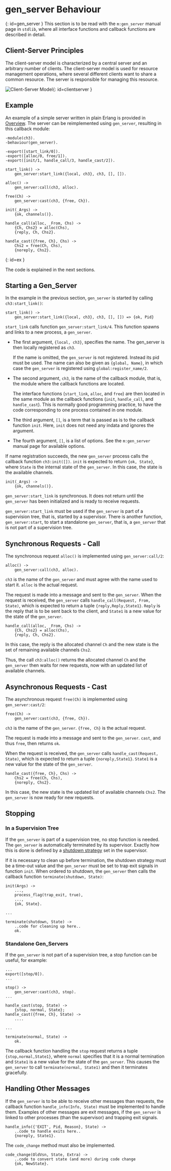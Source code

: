 # gen_server Behaviour

[](){: id=gen_server }
This section is to be read with the `m:gen_server` manual page in `stdlib`, where all interface functions and callback functions are described in detail.

## Client-Server Principles

The client-server model is characterized by a central server and an arbitrary number of clients. The client-server model is used for resource management operations, where several different clients want to share a common resource. The server is responsible for managing this resource.

![Client-Server Model](assets/clientserver.gif "Client-Server Model"){: id=clientserver }

## Example

An example of a simple server written in plain Erlang is provided in [Overview](design_principles.md#ch1). The server can be reimplemented using `gen_server`, resulting in this callback module:

```text
-module(ch3).
-behaviour(gen_server).

-export([start_link/0]).
-export([alloc/0, free/1]).
-export([init/1, handle_call/3, handle_cast/2]).

start_link() ->
    gen_server:start_link({local, ch3}, ch3, [], []).

alloc() ->
    gen_server:call(ch3, alloc).

free(Ch) ->
    gen_server:cast(ch3, {free, Ch}).

init(_Args) ->
    {ok, channels()}.

handle_call(alloc, _From, Chs) ->
    {Ch, Chs2} = alloc(Chs),
    {reply, Ch, Chs2}.

handle_cast({free, Ch}, Chs) ->
    Chs2 = free(Ch, Chs),
    {noreply, Chs2}.
```
{: id=ex }

The code is explained in the next sections.

## Starting a Gen_Server

In the example in the previous section, `gen_server` is started by calling `ch3:start_link()`:

```text
start_link() ->
    gen_server:start_link({local, ch3}, ch3, [], []) => {ok, Pid}
```

`start_link` calls function `gen_server:start_link/4`. This function spawns and links to a new process, a `gen_server`.

* The first argument, `{local, ch3}`, specifies the name. The gen_server is then locally registered as `ch3`.

  If the name is omitted, the `gen_server` is not registered. Instead its pid must be used. The name can also be given as `{global, Name}`, in which case the `gen_server` is registered using `global:register_name/2`.
* The second argument, `ch3`, is the name of the callback module, that is, the module where the callback functions are located.

  The interface functions (`start_link`, `alloc`, and `free`) are then located in the same module as the callback functions (`init`, `handle_call`, and `handle_cast`). This is normally good programming practice, to have the code corresponding to one process contained in one module.
* The third argument, `[]`, is a term that is passed as is to the callback function `init`. Here, `init` does not need any indata and ignores the argument.
* The fourth argument, `[]`, is a list of options. See the `m:gen_server` manual page for available options.

If name registration succeeds, the new `gen_server` process calls the callback function `ch3:init([])`. `init` is expected to return `{ok, State}`, where `State` is the internal state of the `gen_server`. In this case, the state is the available channels.

```text
init(_Args) ->
    {ok, channels()}.
```

`gen_server:start_link` is synchronous. It does not return until the `gen_server` has been initialized and is ready to receive requests.

`gen_server:start_link` must be used if the `gen_server` is part of a supervision tree, that is, started by a supervisor. There is another function, `gen_server:start`, to start a standalone `gen_server`, that is, a `gen_server` that is not part of a supervision tree.

## Synchronous Requests - Call

The synchronous request `alloc()` is implemented using `gen_server:call/2`:

```text
alloc() ->
    gen_server:call(ch3, alloc).
```

`ch3` is the name of the `gen_server` and must agree with the name used to start it. `alloc` is the actual request.

The request is made into a message and sent to the `gen_server`. When the request is received, the `gen_server` calls `handle_call(Request, From, State)`, which is expected to return a tuple `{reply,Reply,State1}`. `Reply` is the reply that is to be sent back to the client, and `State1` is a new value for the state of the `gen_server`.

```text
handle_call(alloc, _From, Chs) ->
    {Ch, Chs2} = alloc(Chs),
    {reply, Ch, Chs2}.
```

In this case, the reply is the allocated channel `Ch` and the new state is the set of remaining available channels `Chs2`.

Thus, the call `ch3:alloc()` returns the allocated channel `Ch` and the `gen_server` then waits for new requests, now with an updated list of available channels.

## Asynchronous Requests - Cast

The asynchronous request `free(Ch)` is implemented using `gen_server:cast/2`:

```text
free(Ch) ->
    gen_server:cast(ch3, {free, Ch}).
```

`ch3` is the name of the `gen_server`. `{free, Ch}` is the actual request.

The request is made into a message and sent to the `gen_server`. `cast`, and thus `free`, then returns `ok`.

When the request is received, the `gen_server` calls `handle_cast(Request, State)`, which is expected to return a tuple `{noreply,State1}`. `State1` is a new value for the state of the `gen_server`.

```text
handle_cast({free, Ch}, Chs) ->
    Chs2 = free(Ch, Chs),
    {noreply, Chs2}.
```

In this case, the new state is the updated list of available channels `Chs2`. The `gen_server` is now ready for new requests.

## Stopping

### In a Supervision Tree

If the `gen_server` is part of a supervision tree, no stop function is needed. The `gen_server` is automatically terminated by its supervisor. Exactly how this is done is defined by a [shutdown strategy](sup_princ.md#shutdown) set in the supervisor.

If it is necessary to clean up before termination, the shutdown strategy must be a time-out value and the `gen_server` must be set to trap exit signals in function `init`. When ordered to shutdown, the `gen_server` then calls the callback function `terminate(shutdown, State)`:

```text
init(Args) ->
    ...,
    process_flag(trap_exit, true),
    ...,
    {ok, State}.

...

terminate(shutdown, State) ->
    ..code for cleaning up here..
    ok.
```

### Standalone Gen_Servers

If the `gen_server` is not part of a supervision tree, a stop function can be useful, for example:

```text
...
export([stop/0]).
...

stop() ->
    gen_server:cast(ch3, stop).
...

handle_cast(stop, State) ->
    {stop, normal, State};
handle_cast({free, Ch}, State) ->
    ....

...

terminate(normal, State) ->
    ok.
```

The callback function handling the `stop` request returns a tuple `{stop,normal,State1}`, where `normal` specifies that it is a normal termination and `State1` is a new value for the state of the `gen_server`. This causes the `gen_server` to call `terminate(normal, State1)` and then it terminates gracefully.

## Handling Other Messages

If the `gen_server` is to be able to receive other messages than requests, the callback function `handle_info(Info, State)` must be implemented to handle them. Examples of other messages are exit messages, if the `gen_server` is linked to other processes (than the supervisor) and trapping exit signals.

```text
handle_info({'EXIT', Pid, Reason}, State) ->
    ..code to handle exits here..
    {noreply, State1}.
```

The `code_change` method must also be implemented.

```text
code_change(OldVsn, State, Extra) ->
    ..code to convert state (and more) during code change
    {ok, NewState}.
```
